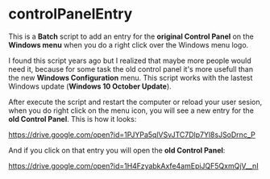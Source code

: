 # controlPanelEntry
This is a **Batch** script to add an entry for the **original Control Panel** on the **Windows menu** when you do a right click over the Windows menu logo.

I found this script years ago but I realized that maybe more people would need it, because for some task the old control panel it's more usefull than the new **Windows Configuration** menu. This script works with the lastest Windows update (**Windows 10 October Update**).

After execute the script and restart the computer or reload your user sesion, when you do right click on the menu icon, you will see a new entry for the **old Control Panel**. This is how it looks:

https://drive.google.com/open?id=1PJYPa5qlVSvJTC7Dlp7Yl8sJSoDrnc_P

And if you click on that entry you will open the **old Control Panel**:

https://drive.google.com/open?id=1H4FzyabkAxfe4amEpiJQF5QxmQjV__nI
